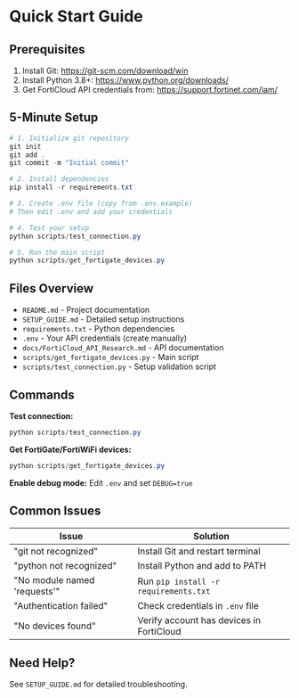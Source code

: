 # Quick Start Guide

## Prerequisites

1. Install Git: https://git-scm.com/download/win
2. Install Python 3.8+: https://www.python.org/downloads/
3. Get FortiCloud API credentials from: https://support.fortinet.com/iam/

## 5-Minute Setup

```powershell
# 1. Initialize git repository
git init
git add .
git commit -m "Initial commit"

# 2. Install dependencies
pip install -r requirements.txt

# 3. Create .env file (copy from .env.example)
# Then edit .env and add your credentials

# 4. Test your setup
python scripts/test_connection.py

# 5. Run the main script
python scripts/get_fortigate_devices.py
```

## Files Overview

- `README.md` - Project documentation
- `SETUP_GUIDE.md` - Detailed setup instructions
- `requirements.txt` - Python dependencies
- `.env` - Your API credentials (create manually)
- `docs/FortiCloud_API_Research.md` - API documentation
- `scripts/get_fortigate_devices.py` - Main script
- `scripts/test_connection.py` - Setup validation script

## Commands

**Test connection:**
```powershell
python scripts/test_connection.py
```

**Get FortiGate/FortiWiFi devices:**
```powershell
python scripts/get_fortigate_devices.py
```

**Enable debug mode:**
Edit `.env` and set `DEBUG=true`

## Common Issues

| Issue | Solution |
|-------|----------|
| "git not recognized" | Install Git and restart terminal |
| "python not recognized" | Install Python and add to PATH |
| "No module named 'requests'" | Run `pip install -r requirements.txt` |
| "Authentication failed" | Check credentials in `.env` file |
| "No devices found" | Verify account has devices in FortiCloud |

## Need Help?

See `SETUP_GUIDE.md` for detailed troubleshooting.
